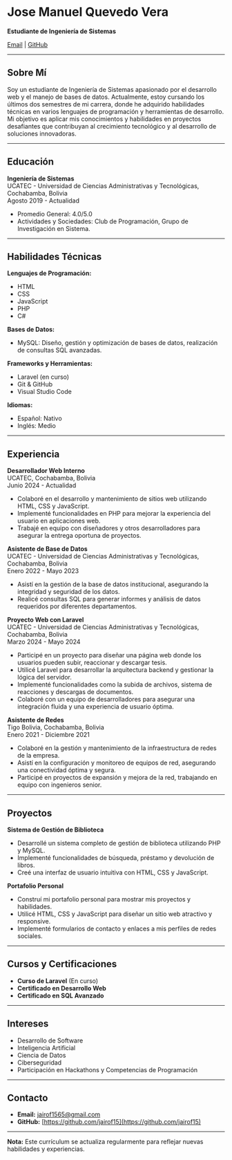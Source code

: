 # Jose Manuel Quevedo Vera

**Estudiante de Ingeniería de Sistemas**

[Email](josemanuelquevedovera0804@gmail.com) | [GitHub](https://github.com/Jose-Manuel-Quevedo-Vera/Jose-Manuel-Quevedo-Vera.git) 

---

## Sobre Mí

Soy un estudiante de Ingeniería de Sistemas apasionado por el desarrollo web y el manejo de bases de datos. Actualmente, estoy cursando los últimos dos semestres de mi carrera, donde he adquirido habilidades técnicas en varios lenguajes de programación y herramientas de desarrollo. Mi objetivo es aplicar mis conocimientos y habilidades en proyectos desafiantes que contribuyan al crecimiento tecnológico y al desarrollo de soluciones innovadoras.

---

## Educación

**Ingeniería de Sistemas**  
UCATEC - Universidad de Ciencias Administrativas y Tecnológicas, Cochabamba, Bolivia  
Agosto 2019 - Actualidad

- Promedio General: 4.0/5.0
- Actividades y Sociedades: Club de Programación, Grupo de Investigación en Sistema.
---

## Habilidades Técnicas

**Lenguajes de Programación:**

- HTML
- CSS
- JavaScript
- PHP
- C#

**Bases de Datos:**

- MySQL: Diseño, gestión y optimización de bases de datos, realización de consultas SQL avanzadas.

**Frameworks y Herramientas:**

- Laravel (en curso)
- Git & GitHub
- Visual Studio Code

**Idiomas:**

- Español: Nativo
- Inglés: Medio

---

## Experiencia

**Desarrollador Web Interno**  
UCATEC, Cochabamba, Bolivia  
Junio 2024 - Actualidad

- Colaboré en el desarrollo y mantenimiento de sitios web utilizando HTML, CSS y JavaScript.
- Implementé funcionalidades en PHP para mejorar la experiencia del usuario en aplicaciones web.
- Trabajé en equipo con diseñadores y otros desarrolladores para asegurar la entrega oportuna de proyectos.

**Asistente de Base de Datos**  
UCATEC - Universidad de Ciencias Administrativas y Tecnológicas, Cochabamba, Bolivia  
Enero 2022 - Mayo 2023

- Asistí en la gestión de la base de datos institucional, asegurando la integridad y seguridad de los datos.
- Realicé consultas SQL para generar informes y análisis de datos requeridos por diferentes departamentos.

**Proyecto Web con Laravel**  
UCATEC - Universidad de Ciencias Administrativas y Tecnológicas, Cochabamba, Bolivia  
Marzo 2024 - Mayo 2024

- Participé en un proyecto para diseñar una página web donde los usuarios pueden subir, reaccionar y descargar tesis.
- Utilicé Laravel para desarrollar la arquitectura backend y gestionar la lógica del servidor.
- Implementé funcionalidades como la subida de archivos, sistema de reacciones y descargas de documentos.
- Colaboré con un equipo de desarrolladores para asegurar una integración fluida y una experiencia de usuario óptima.

**Asistente de Redes**  
Tigo Bolivia, Cochabamba, Bolivia  
Enero 2021 - Diciembre 2021

- Colaboré en la gestión y mantenimiento de la infraestructura de redes de la empresa.
- Asistí en la configuración y monitoreo de equipos de red, asegurando una conectividad óptima y segura.
- Participé en proyectos de expansión y mejora de la red, trabajando en equipo con ingenieros senior.

---

## Proyectos

**Sistema de Gestión de Biblioteca**

- Desarrollé un sistema completo de gestión de biblioteca utilizando PHP y MySQL.
- Implementé funcionalidades de búsqueda, préstamo y devolución de libros.
- Creé una interfaz de usuario intuitiva con HTML, CSS y JavaScript.

**Portafolio Personal**

- Construí mi portafolio personal para mostrar mis proyectos y habilidades.
- Utilicé HTML, CSS y JavaScript para diseñar un sitio web atractivo y responsive.
- Implementé formularios de contacto y enlaces a mis perfiles de redes sociales.

---

## Cursos y Certificaciones

- **Curso de Laravel** (En curso) 
- **Certificado en Desarrollo Web** 
- **Certificado en SQL Avanzado** 

---

## Intereses

- Desarrollo de Software
- Inteligencia Artificial
- Ciencia de Datos
- Ciberseguridad
- Participación en Hackathons y Competencias de Programación

---

## Contacto

- **Email:** jairof1565@gmail.com
- **GitHub:** [https://github.com/jairof15](https://github.com/jairof15)

---

**Nota:** Este currículum se actualiza regularmente para reflejar nuevas habilidades y experiencias.
